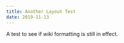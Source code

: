 ```yaml
---
title: Another Layout Test
date: 2019-11-13
---
```


A test to see if *wiki* formatting is still in effect.